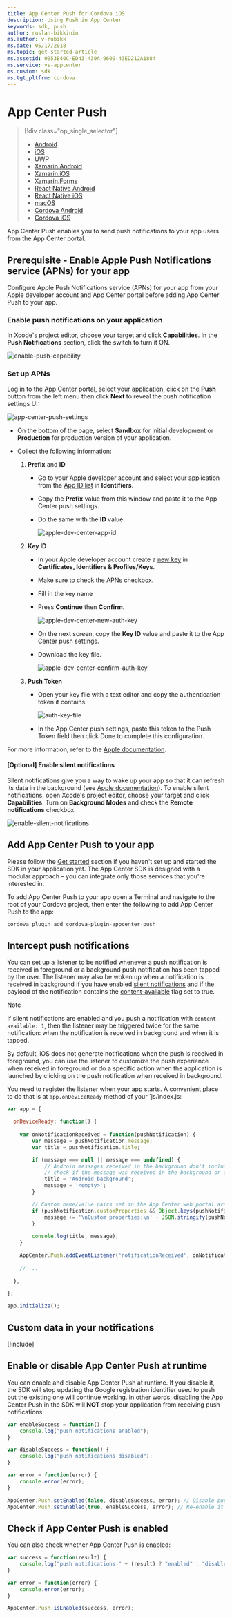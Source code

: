 ```yaml
---
title: App Center Push for Cordova iOS
description: Using Push in App Center
keywords: sdk, push
author: ruslan-bikkinin
ms.author: v-rubikk
ms.date: 05/17/2018
ms.topic: get-started-article
ms.assetid: 0953B40C-ED43-430A-9609-43ED212A1884
ms.service: vs-appcenter
ms.custom: sdk
ms.tgt_pltfrm: cordova
---
```

# App Center Push

> [!div  class="op_single_selector"]
> * [Android](android.md)
> * [iOS](ios.md)
> * [UWP](uwp.md)
> * [Xamarin.Android](xamarin-android.md)
> * [Xamarin.iOS](xamarin-ios.md)
> * [Xamarin.Forms](xamarin-forms.md)
> * [React Native Android](react-native-android.md)
> * [React Native iOS](react-native-ios.md)
> * [macOS](macos.md)
> * [Cordova Android](cordova-android.md)
> * [Cordova iOS](cordova-ios.md)

App Center Push enables you to send push notifications to your app users from the App Center portal.

## Prerequisite - Enable Apple Push Notifications service (APNs) for your app

Configure Apple Push Notifications service (APNs) for your app from your Apple developer account and App Center portal before adding App Center Push to your app.

### Enable push notifications on your application

In Xcode's project editor, choose your target and click **Capabilities**. In the **Push Notifications** section, click the switch to turn it ON.

![enable-push-capability](~/sdk/push/images/apple-enable-push-capability.png)

### Set up APNs

Log in to the App Center portal, select your application, click on the **Push** button from the left menu then click **Next** to reveal the push notification settings UI:

![app-center-push-settings](~/sdk/push/images/apple-push-settings-ac-portal.png)

* On the bottom of the page, select **Sandbox** for initial development or **Production** for production version of your application.

* Collect the following information:

  1. **Prefix** and **ID**

     * Go to your Apple developer account and select your application from the [App ID list](https://developer.apple.com/account/ios/identifier/bundle) in **Identifiers**.

     * Copy the **Prefix** value from this window and paste it to the App Center push settings.

     * Do the same with the **ID** value.

       ![apple-dev-center-app-id](~/sdk/push/images/ios-app-id-apple-portal.png)

  2. **Key ID**

     * In your Apple developer account create a [new key](https://developer.apple.com/account/ios/authkey/create) in **Certificates, Identifiers & Profiles/Keys**.

     * Make sure to check the APNs checkbox.

     * Fill in the key name

     * Press **Continue** then **Confirm**.

       ![apple-dev-center-new-auth-key](~/sdk/push/images/ios-new-auth-key-apple-portal.png)

     * On the next screen, copy the **Key ID** value and paste it to the App Center push settings.

     * Download the key file.

       ![apple-dev-center-confirm-auth-key](https://docs.microsoft.com/en-us/appcenter/sdk/push/images/ios-confirm-auth-key-apple-portal.png)

  3. **Push Token**

     * Open your key file with a text editor and copy the authentication token it contains.

       ![auth-key-file](https://docs.microsoft.com/en-us/appcenter/sdk/push/images/apple-auth-key-file.png)

     * In the App Center push settings, paste this token to the Push Token field then click Done to complete this configuration.

For more information, refer to the [Apple documentation](http://help.apple.com/xcode/mac/current/#/dev11b059073).

#### [Optional] Enable silent notifications

Silent notifications give you a way to wake up your app so that it can refresh its data in the background (see [Apple documentation](https://developer.apple.com/library/content/documentation/NetworkingInternet/Conceptual/RemoteNotificationsPG/CreatingtheNotificationPayload.html#//apple_ref/doc/uid/TP40008194-CH10-SW8)). To enable silent notifications, open Xcode's project editor, choose your target and click **Capabilities**. Turn on **Background Modes** and check the **Remote notifications** checkbox.

![enable-silent-notifications](https://docs.microsoft.com/en-us/appcenter/sdk/push/images/ios-enable-silent-notifications.png)

## Add App Center Push to your app

Please follow the [Get started](~/sdk/getting-started/cordova.md) section if you haven't set up and started the SDK in your application yet. The App Center SDK is designed with a modular approach – you can integrate only those services that you're interested in.

To add App Center Push to your app open a Terminal and navigate to the root of your Cordova project, then enter the following to add App Center Push to the app:

```js
cordova plugin add cordova-plugin-appcenter-push
```

## Intercept push notifications

You can set up a listener to be notified whenever a push notification is received in foreground or a background push notification has been tapped by the user. The listener may also be woken up when a notification is received in background if you have enabled [silent notifications](https://docs.microsoft.com/en-us/appcenter/sdk/push/react-native-ios#optional-enable-silent-notifications) and if the payload of the notification contains the [content-available](https://docs.microsoft.com/en-us/appcenter/push/index#custom-data-in-your-notifications) flag set to true.

> [!NOTE]
> If silent notifications are enabled and you push a notification with `content-available: 1`, then the listener may be triggered twice for the same notification: when the notification is received in background and when it is tapped.

By default, iOS does not generate notifications when the push is received in foreground, you can use the listener to customize the push experience when received in foreground or do a specific action when the application is launched by clicking on the push notification when received in background.

You need to register the listener when your app starts. A convenient place to do that is at `app.onDeviceReady` method of your `js/index.js:

```js
var app = {

  onDeviceReady: function() {
    
    var onNotificationReceived = function(pushNotification) {
        var message = pushNotification.message;
        var title = pushNotification.title;

        if (message === null || message === undefined) {
            // Android messages received in the background don't include a message. On Android, that fact can be used to
            // check if the message was received in the background or foreground. For iOS the message is always present.
            title = 'Android background';
            message = '<empty>';
        }

        // Custom name/value pairs set in the App Center web portal are in customProperties
        if (pushNotification.customProperties && Object.keys(pushNotification.customProperties).length > 0) {
            message += '\nCustom properties:\n' + JSON.stringify(pushNotification.customProperties);
        }
        
        console.log(title, message);
    }

    AppCenter.Push.addEventListener('notificationReceived', onNotificationReceived);    
  
    // ...
    
  },  

};

app.initialize();
```

## Custom data in your notifications

[!include[](custom-data-ios.md)]

## Enable or disable App Center Push at runtime

You can enable and disable App Center Push at runtime. If you disable it, the SDK will stop updating the Google registration identifier used to push but the existing one will continue working. In other words, disabling the App Center Push in the SDK will **NOT** stop your application from receiving push notifications.

```js
var enableSuccess = function() {
    console.log("push notifications enabled");
}

var disableSuccess = function() {
    console.log("push notifications disabled");
}

var error = function(error) {
    console.error(error);
}

AppCenter.Push.setEnabled(false, disableSuccess, error); // Disable push
AppCenter.Push.setEnabled(true, enableSuccess, error); // Re-enable it
```

## Check if App Center Push is enabled

You can also check whether App Center Push is enabled:

```js
var success = function(result) {
    console.log("push notifications " + (result) ? "enabled" : "disabled");
}

var error = function(error) {
    console.error(error);
}

AppCenter.Push.isEnabled(success, error);
```
